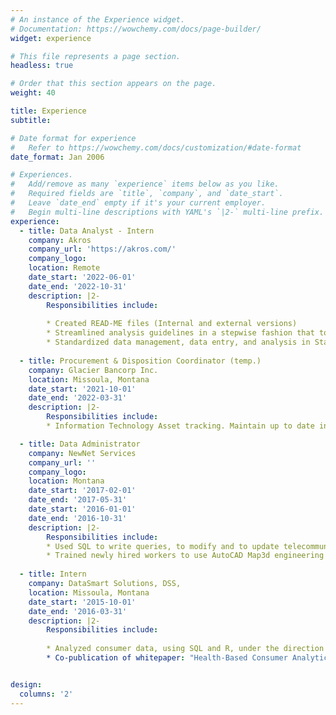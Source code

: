 ```yaml
---
# An instance of the Experience widget.
# Documentation: https://wowchemy.com/docs/page-builder/
widget: experience

# This file represents a page section.
headless: true

# Order that this section appears on the page.
weight: 40

title: Experience
subtitle:

# Date format for experience
#   Refer to https://wowchemy.com/docs/customization/#date-format
date_format: Jan 2006

# Experiences.
#   Add/remove as many `experience` items below as you like.
#   Required fields are `title`, `company`, and `date_start`.
#   Leave `date_end` empty if it's your current employer.
#   Begin multi-line descriptions with YAML's `|2-` multi-line prefix.
experience:
  - title: Data Analyst - Intern
    company: Akros
    company_url: 'https://akros.com/'
    company_logo: 
    location: Remote
    date_start: '2022-06-01'
    date_end: '2022-10-31'
    description: |2- 
        Responsibilities include:
        
        * Created READ-ME files (Internal and external versions)
        * Streamlined analysis guidelines in a stepwise fashion that took into account the different software packages being used within the company (i.e., ArcGIS, Stata, R)
        * Standardized data management, data entry, and analysis in Stata17.
        
  - title: Procurement & Disposition Coordinator (temp.)
    company: Glacier Bancorp Inc.
    location: Missoula, Montana
    date_start: '2021-10-01' 
    date_end: '2022-03-31'
    description: |2- 
        Responsibilities include:
        * Information Technology Asset tracking. Maintain up to date inventory (computer and hardware equipment) for the organization, and related documentation and technical specifications.

  - title: Data Administrator
    company: NewNet Services
    company_url: ''
    company_logo: 
    location: Montana
    date_start: '2017-02-01' 
    date_end: '2017-05-31'
    date_start: '2016-01-01'
    date_end: '2016-10-31'
    description: |2- 
        Responsibilities include: 
        * Used SQL to write queries, to modify and to update telecommunication companies' data.
        * Trained newly hired workers to use AutoCAD Map3d engineering software and assisted clients.
        
  - title: Intern
    company: DataSmart Solutions, DSS, 
    location: Missoula, Montana
    date_start: '2015-10-01'
    date_end: '2016-03-31'
    description: |2- 
        Responsibilities include:
    
        * Analyzed consumer data, using SQL and R, under the direction of the DSS Analytic Scientist. Loaded data into DSS's proprietary data base. Maintained DSS Benchmarking / Reporting. Maintained proper procedures for dealing with Personal Health Information (PHI) and followed Health Insurance Portability and Accountability Acts (HIPAA) guidelines and rules. Supported submission of articles for professional journals. Completed classes in Information Systems, Data Analysis, Healthcare Informatics, and Project Management. Managed few projects using Scrum.
        * Co-publication of whitepaper: "Health-Based Consumer Analytics: Bending Trend by Design, Not by Chance" by Damon Shepherd MS, Guedem Dara MA, Caitlin Swift MA, and Mary Kay Bogumill PhD. Predictive Modeling News. Volume 9, Number 2. February 2016. <a href = "https://www.healthcareupdatenewsservice.com/archive/2016/PreModNews20160205.html" target="_blank" rel="noopener noreferrer" style="color: ocean">Link to the white paper</a> ' 


design:
  columns: '2'
---
```

